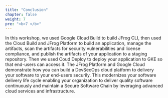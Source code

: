 ```yaml
---
title: "Conclusion"
chapter: false
weight: 7
pre: "<b>7 </b>"
---
```


In this workshop, we used Google Cloud Build to build JFrog CLI, then used the Cloud Build and JFrog Platform to build an application, manage the artifacts, scan the artifacts for security vulnerabilities and license compliance, and publish the artifacts of your application to a staging repository. Then we used Coud Deploy to deploy your application to GKE so that end-users can access it. 
The JFrog Platform and Google Cloud demonstrate how you can build a DevSecOps cloud platform to delivery your software to your end-users securily. This modernizes your software delivery life cycle enabling your organization to deliver quality software continuously and maintain a Secure Software Chain by leveraging advanced cloud services and infrastructure.
